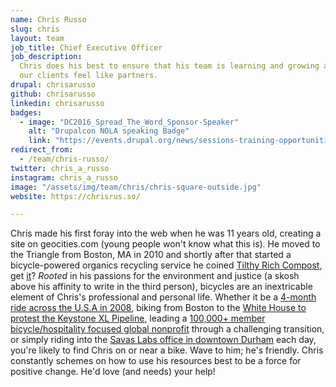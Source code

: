 ```yaml
---
name: Chris Russo
slug: chris
layout: team
job_title: Chief Executive Officer
job_description:
  Chris does his best to ensure that his team is learning and growing and that
  our clients feel like partners.
drupal: chrisarusso
github: chrisarusso
linkedin: chrisarusso
badges:
  - image: "DC2016_Spread_The_Word_Sponsor-Speaker"
    alt: "Drupalcon NOLA speaking Badge"
    link: "https://events.drupal.org/news/sessions-training-opportunities-announced-drupalcon-new-orleans"
redirect_from:
  - /team/chris-russo/
twitter: chris_a_russo
instagram: chris_a_russo
image: "/assets/img/team/chris/chris-square-outside.jpg"
website: https://chrisrus.so/

---
```


Chris made his first foray into the web when he was 11 years old, creating a site on geocities.com (young people won't know what this is). He moved to the Triangle from Boston, MA in 2010 and shortly after that started a bicycle-powered organics recycling service he coined [Tilthy Rich Compost](https://tilthyrichcompost.com/), get [it](https://www.merriam-webster.com/dictionary/tilth)? _Rooted_ in his passions for the environment and justice (a skosh above his affinity to write in the third person), bicycles are an inextricable element of Chris's professional and personal life. Whether it be a [4-month ride across the U.S.A in 2008](https://chrisarusso.github.io/2008-trans-am/), biking from Boston to the [White House to protest the Keystone XL Pipeline](https://www.facebook.com/chris.andrews.russo/posts/10105607797760221), leading a [100,000+ member bicycle/hospitality focused global nonprofit](https://www.warmshowers.org/) through a challenging transition, or simply riding into the [Savas Labs office in downtown Durham](https://savaslabs.com/durham/) each day, you're likely to find Chris on or near a bike. Wave to him; he's friendly. Chris constantly schemes on how to use his resources best to be a force for positive change. He'd love (and needs) your help!
